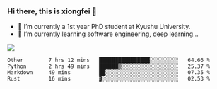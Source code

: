 ### Hi there, this is xiongfei 👋


- 🔭 I’m currently a 1st year PhD student at Kyushu University.
- 🌱 I’m currently learning software engineering, deep learning...

<!--
**Toma62299781/Toma62299781** is a ✨ _special_ ✨ repository because its `README.md` (this file) appears on your GitHub profile.
Here are some ideas to get you started:
-->

![](https://github-readme-stats.vercel.app/api?username=Toma62299781)

<!--START_SECTION:waka-->
```text
Other        7 hrs 12 mins   ████████████████░░░░░░░░░   64.66 % 
Python       2 hrs 49 mins   ██████▒░░░░░░░░░░░░░░░░░░   25.37 % 
Markdown     49 mins         ██░░░░░░░░░░░░░░░░░░░░░░░   07.35 % 
Rust         16 mins         ▓░░░░░░░░░░░░░░░░░░░░░░░░   02.53 % 
```
<!--END_SECTION:waka-->

